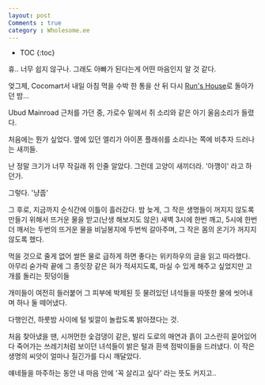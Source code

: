 ```yaml
---
layout: post
Comments : true
category : Wholesome.ee
---
```


* TOC
{:toc}


휴.. 너무 쉽지 않구나.
그래도 아빠가 된다는게 어떤 마음인지 알 것 같다.

엊그제, Cocomart서 내일 아침 먹을 수박 한 통을 산 뒤
다시 [Run's House](https://app.ac/5AiSIo533)로 돌아가던 밤...

Ubud Mainroad 근처를 가던 중, 가로수 밑에서
쥐 소리와 같은 아기 울음소리가 들렸다.

처음에는 뭔가 싶었다.
옆에 있던 엘리가 아이폰 플래쉬를 소리나는 쪽에 비추자
드러나는 새끼들.

난 정말 크기가 너무 작길래 쥐 인줄 알았다.
그런데 고양이 새끼더라.
'아깽이'
라고 하던가.

그렇다. '냥줍'


그 후로, 지금까지 순식간에 이틀이 흘러갔다.
밤 늦게, 그 작은 생명들이 꺼지지 않도록 만들기 위해서
뜨거운 물을 받고(난생 해보지도 않은)
새벽 3시에 한번 깨고, 5시에 한번 더 깨서는 두번의 뜨거운 물을 
비닐봉지에 두번씩 갈아주며, 그 작은 몸의 온기가 꺼지지 않도록 했다.

먹을 것으로 줄게 없어
쌀뜬 물로 급하게 하면 좋다는 위키하우의 글을 읽고 따라했다.
아무리 숟가락 끝에 그 종잇장 같은 혀가 적셔지도록, 마실 수 있게 해주고 싶었지만
고개를 돌리는 핏덩이들

개미들이 여전히 들러붙어
그 피부에 박제된 듯 물려있던 녀석들을
따뜻한 물에 씻어내며 하나 둘 떼어냈다.

다행인건, 하룻밤 사이에
털 빛깔이 놀랍도록 밝아졌다는 것.

처음 찾아냈을 땐, 시꺼먼한 숯검댕이 같은,
발리 도로의 매연과 흙이 고스란히 묻어있어
다 죽어가는 쓰레기처럼 보이던 녀석들이
밝은 털과 흰색 점박이들을 드러냈다.
이 작은 생명의 씨앗이 얼마나 질긴가를 다시 깨달았다.

얘네들을 마주하는 동안
내 마음 안에 '꼭 살리고 싶다'
라는 뜻도 커지고..

